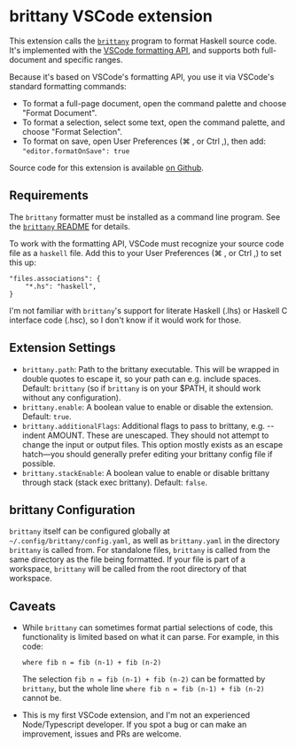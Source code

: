 # brittany VSCode extension

This extension calls the [`brittany`](https://github.com/lspitzner/brittany) program to format Haskell source code. It's implemented with the [VSCode formatting API](https://code.visualstudio.com/blogs/2016/11/15/formatters-best-practices), and supports both full-document and specific ranges.

Because it's based on VSCode's formatting API, you use it via VSCode's standard formatting commands:

* To format a full-page document, open the command palette and choose "Format Document".
* To format a selection, select some text, open the command palette, and choose "Format Selection".
* To format on save, open User Preferences (⌘ , or Ctrl ,), then add: `"editor.formatOnSave": true` 

Source code for this extension is available [on Github](https://github.com/MaxGabriel/brittany-vscode-extension).

## Requirements

The `brittany` formatter must be installed as a command line program. See the [`brittany` README](https://github.com/lspitzner/brittany#installation) for details.

To work with the formatting API, VSCode must recognize your source code file as a `haskell` file. Add this to your User Preferences (⌘ , or Ctrl ,) to set this up:

```
"files.associations": {
    "*.hs": "haskell",
}
```

I'm not familiar with `brittany`'s support for literate Haskell (.lhs) or Haskell C interface code (.hsc), so I don't know if it would work for those.

## Extension Settings

* `brittany.path`: Path to the brittany executable. This will be wrapped in double quotes to escape it, so your path can e.g. include spaces. Default: `brittany` (so if `brittany` is on your $PATH, it should work without any configuration).
* `brittany.enable`: A boolean value to enable or disable the extension. Default: `true`.
* `brittany.additionalFlags`: Additional flags to pass to brittany, e.g. --indent AMOUNT. These are unescaped. They should not attempt to change the input or output files. This option mostly exists as an escape hatch—you should generally prefer editing your brittany config file if possible.
* `brittany.stackEnable`: A boolean value to enable or disable brittany through stack (stack exec brittany). Default: `false`.

## brittany Configuration

`brittany` itself can be configured globally at `~/.config/brittany/config.yaml`, as well as `brittany.yaml` in the directory `brittany` is called from. For standalone files, `brittany` is called from the same directory as the file being formatted. If your file is part of a workspace, `brittany` will be called from the root directory of that workspace. 

## Caveats

* While `brittany` can sometimes format partial selections of code, this functionality is limited based on what it can parse. For example, in this code:
    ```
    where fib n = fib (n-1) + fib (n-2)
    ```
    The selection `fib n = fib (n-1) + fib (n-2)` can be formatted by `brittany`, but the whole line `where fib n = fib (n-1) + fib (n-2)` cannot be.

* This is my first VSCode extension, and I'm not an experienced Node/Typescript developer. If you spot a bug or can make an improvement, issues and PRs are welcome.
